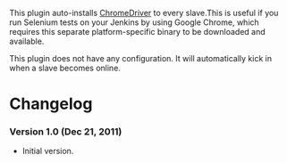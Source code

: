 This plugin auto-installs
[ChromeDriver](http://code.google.com/p/selenium/wiki/ChromeDriver) to
every slave.This is useful if you run Selenium tests on your Jenkins by
using Google Chrome, which requires this separate platform-specific
binary to be downloaded and available.

This plugin does not have any configuration. It will automatically kick
in when a slave becomes online.

# Changelog

### Version 1.0 (Dec 21, 2011)

-   Initial version.
